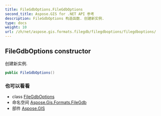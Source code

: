 ```yaml
---
title: FileGdbOptions.FileGdbOptions
second_title: Aspose.GIS for .NET API 参考
description: FileGdbOptions 构造函数. 创建新实例.
type: docs
weight: 10
url: /zh/net/aspose.gis.formats.filegdb/filegdboptions/filegdboptions/
---
```

## FileGdbOptions constructor

创建新实例.

```csharp
public FileGdbOptions()
```

### 也可以看看

* class [FileGdbOptions](../)
* 命名空间 [Aspose.Gis.Formats.FileGdb](../../filegdboptions/)
* 部件 [Aspose.GIS](../../../)


